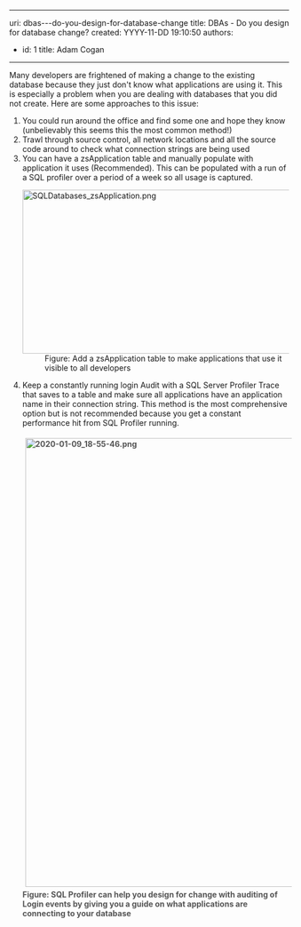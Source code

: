

---
uri: dbas---do-you-design-for-database-change
title: ​DBAs - Do you design for database change?
created: YYYY-11-DD 19:10:50
authors:
  - id: 1
    title: Adam Cogan
---




<span class='intro'> <p>​​Many developers are frightened of making a change to the existing database because they just don't know what applications are using it. This is especially a problem when you are dealing with&#160;databases that you did not create. Here are some approaches to this issue&#58;<br></p> </span>

<ol><li>You could run around the office and find some one and hope they know (unbelievably this seems this the most common method!)</li><li>Trawl through source control, all network locations and all the source code around to check what connection strings are being used</li><li>You can have a zsApplication table and manually populate with application it uses (Recommended). This can be populated with a run of a SQL profiler over a period of a week so all usage is captured. 
      <dl class="image"><dt><img src="/PublishingImages/SQLDatabases_zsApplication.png" alt="SQLDatabases_zsApplication.png" style="width&#58;750px;height&#58;295px;" /></dt><dd>Figure​&#58;&#160;Add a zsApplication table to make applications that use it visible to all developers</dd></dl></li><li>Keep a constantly running login Audit with a SQL Server Profiler Trace that saves to a table​&#160;and make sure all applications have an application name in their connection string. This method is the most comprehensive option but is not recommended because you get a constant performance hit from SQL Profiler running.<br>
   <dl class="image"><dt><span style="color&#58;#555555;font-weight&#58;bold;"><img src="/SiteAssets/design-for-database-change/2020-01-09_18-55-46.png" alt="2020-01-09_18-55-46.png" style="margin&#58;5px;width&#58;808px;" /><br></span></dt><dt><span style="color&#58;#555555;font-weight&#58;bold;">Figure&#58;&#160;SQL Profiler can help you design for change with auditing of Login events by giving you a guide on what applications are connecting to your database</span><br></dt></dl></li></ol>


